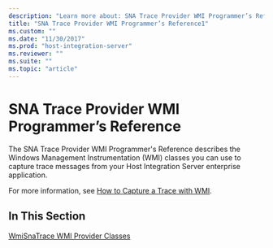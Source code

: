 ```yaml
---
description: "Learn more about: SNA Trace Provider WMI Programmer’s Reference"
title: "SNA Trace Provider WMI Programmer’s Reference1"
ms.custom: ""
ms.date: "11/30/2017"
ms.prod: "host-integration-server"
ms.reviewer: ""
ms.suite: ""
ms.topic: "article"
---
```

# SNA Trace Provider WMI Programmer’s Reference
The SNA Trace Provider WMI Programmer's Reference describes the Windows Management Instrumentation (WMI) classes you can use to capture trace messages from your Host Integration Server enterprise application.  
  
 For more information, see [How to Capture a Trace with WMI](./how-to-capture-a-trace-with-wmi1.md).  
  
## In This Section  
 [WmiSnaTrace WMI Provider Classes](../core/wmisnatrace-wmi-provider-classes2.md)
